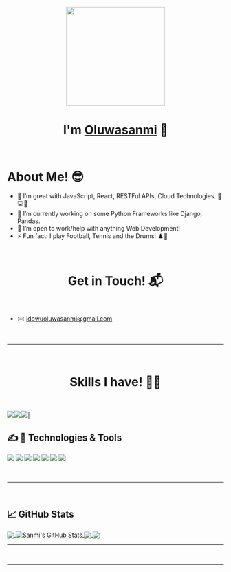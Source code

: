 <p align="center">
  <img src="https://miro.medium.com/max/2048/1*OohqW5DGh9CQS4hLY5FXzA.png" height="230"/>
</p>
<h1 align="center">I'm <a href="https://github.com/helloSanmi">Oluwasanmi<a> 👋</h1>
<Br>
<h1>About Me! 😎</h1>

- 🧱 I’m great with JavaScript, React, RESTFul APIs, Cloud Technologies. 🧠💻🌐
- 🔭 I’m currently working on some Python Frameworks like Django, Pandas.
- 🤝 I’m open to work/help with anything Web Development!
- ⚡  Fun fact: I play Football, Tennis and the Drums! ♟️🎾
  

<Br>
<h1 align="center">Get in Touch! 📬</h1>
<Br>
<!-- Actual text -->
<p align='center'>

- ✉️ idowuoluwasanmi@gmail.com

<p>
<Br>
<hr>
<Br>
<h1 align="center">Skills I have! 🤸‍♂</h1>
<Br>
  
![](https://img.shields.io/badge/Web-Web%20Developmment-brightgreen?style=for-the-badge)![](https://img.shields.io/badge/CT-Cloud%20Technologies-blue?style=for-the-badge)![](https://img.shields.io/badge/And%20More!-yellow?style=for-the-badge)|

<!-- ##  Blog & Writing

Apart from coding, I also maintain a blog - you can find my articles on my website at [martinheinz.dev](https://martinheinz.dev/) as well as on [Medium](https://medium.com/@martin.heinz) and [DEV.to](https://dev.to/martinheinz).
 -->

## &#x270d; 🔧 Technologies & Tools
![](https://img.shields.io/badge/Code-JavaScript-informational?style=flat&logo=javascript&logoColor=white&color=2bbc8a)
![](https://img.shields.io/badge/Editor-VS-Code-informational?style=flat&logo=virtual-studio-code&logoColor=white&color=2bbc8a)
![](https://img.shields.io/badge/Code-Python-informational?style=flat&logo=python&logoColor=white&color=2bbc8a)
![](https://img.shields.io/badge/VC-Github-informational?style=flat&logo=github&logoColor=white&color=2bbc8a)
![](https://img.shields.io/badge/Code-Git-informational?style=flat&logo=git&logoColor=white&color=2bbc8a)
![](https://img.shields.io/badge/Shell-Bash-informational?style=flat&logo=gnu-bash&logoColor=white&color=2bbc8a)
![](https://img.shields.io/badge/Tools-Heroku-informational?style=flat&logo=heroku&logoColor=white&color=2bbc8a)

<Br>
<hr>
<Br>


## &#x1f4c8; GitHub Stats

<a href="https://github.com/helloSanmi/helloSanmi">
  <img align="center" src="https://github-readme-stats.vercel.app/api/top-langs/?username=helloSanmi&count_private=true&title_color=ffffff&text_color=c9cacc&icon_color=2bbc8a&bg_color=1d1f21&langs_count=3" />
</a>

<a href="https://github.com/helloSanmi/helloSanmi">
  <img align="center" src="https://github-readme-stats.vercel.app/api?username=helloSanmi&show_icons=true&line_height=27&count_private=true&title_color=ffffff&text_color=c9cacc&icon_color=2bbc8a&bg_color=1d1f21" alt="Sanmi's GitHub Stats" />
</a>

<a href="https://github.com/helloSanmi/helloSanmi">
  <img align="center" src="https://github-readme-stats.vercel.app/api/pin/?username=helloSanmi&repo=personal_pros&show_owner=true&count_private=true&title_color=ffffff&text_color=c9cacc&icon_color=2bbc8a&bg_color=1d1f21" />
</a>

<a href="https://github.com/helloSanmi/helloSanmi">
  <img align="center" src="https://github-readme-stats.vercel.app/api/pin/?username=helloSanmi&repo=Zuri&show_owner=true&count_private=true&title_color=ffffff&text_color=c9cacc&icon_color=2bbc8a&bg_color=1d1f21" />
</a>
  <Br>
<hr>
<Br>

------
  
<!--Thanks @ Arygam(https://github.com/Aryagm) -->

